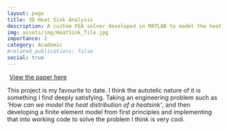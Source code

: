 ```yaml
---
layout: page
title: 3D Heat Sink Analysis 
description: A custom FEA solver developed in MATLAB to model the heat distribution of a CPU chip upon PC startup.
img: assets/img/HeatSink_Tile.jpg
importance: 2
category: Academic
#related_publications: false
social: true 
---
```


<a href="{{ '/assets/pdf/Group17_Report.pdf' | relative_url }}" 
   target="_blank" 
   rel="noopener noreferrer" 
   style="display: inline-flex; align-items: center; gap: 0.4em;">
  <i class="fas fa-file-pdf fa-2x"></i>
  <span>View the paper here</span>
  <i class="fa-solid fa-arrow-up-right-from-square"></i>
</a>

This project is my favourite to date. I think the autotelic nature of it is something I find deeply satisfying. Taking an engineering problem such as *'How can we model the heat distribution of a heatsink'*, and then developing a finite element model from first principles and implementing that into working code to solve the problem I think is very cool.



